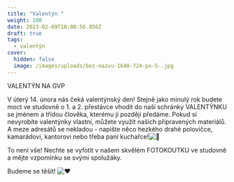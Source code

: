 ```yaml
---
title: "Valentýn "
weight: 100
date: 2023-02-09T18:08:56.856Z
draft: true
tags:
  - valentýn
cover:
  hidden: false
  image: /images/uploads/bez-nazvu-1640-724-px-5-.jpg
---
```

<!--StartFragment-->

VALENTÝN NA GVP

V úterý 14. února nás čeká valentýnský den! Stejně jako minulý rok budete moct ve studovně o 1. a 2. přestávce vhodit do naší schránky VALENTÝNKU se jménem a třídou člověka, kterému ji později předáme. Pokud si nevyrobíte valentýnky vlastní, můžete využít našich připravených materiálů. A meze adresátů se nekladou - napište něco hezkého drahé polovičce, kamarádovi, kantorovi nebo třeba paní kuchařce!![💌](https://static.xx.fbcdn.net/images/emoji.php/v9/tf7/1/16/1f48c.png) 

To není vše! Nechte se vyfotit v našem skvělém FOTOKOUTKU ve studovně a mějte vzpomínku se svými spolužáky.

Budeme se těšit! ![❤️](https://static.xx.fbcdn.net/images/emoji.php/v9/t6c/1/16/2764.png)

<!--EndFragment-->